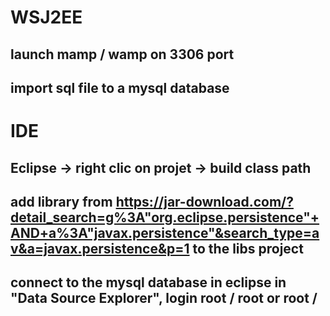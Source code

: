 # WSJ2EE

## launch mamp / wamp on 3306 port
## import sql file to a mysql database

# IDE
## Eclipse -> right clic on projet -> build class path
## add library from https://jar-download.com/?detail_search=g%3A"org.eclipse.persistence"+AND+a%3A"javax.persistence"&search_type=av&a=javax.persistence&p=1 to the libs project
## connect to the mysql database in eclipse in "Data Source Explorer", login root / root or root / 
